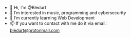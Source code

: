 - 👋 Hi, I’m @Bledurt
- 👀 I’m interested in music, programming and cybersecurity
- 🌱 I’m currently learning Web Development
- 📫 If you  want to contact with me do it via email: bledurt@protonmail.com

<!---
Bledurt/Bledurt is a ✨ special ✨ repository because its `README.md` (this file) appears on your GitHub profile.
You can click the Preview link to take a look at your changes.
--->
